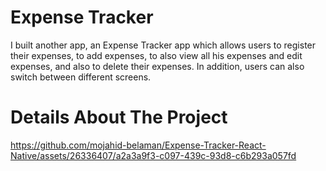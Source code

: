 # Expense Tracker

I built another app, an Expense Tracker app which allows users to register their expenses, to add expenses, to also view
all his expenses and edit expenses, and also to delete their expenses. In addition, users can also switch between different screens.

# Details About The Project


https://github.com/mojahid-belaman/Expense-Tracker-React-Native/assets/26336407/a2a3a9f3-c097-439c-93d8-c6b293a057fd

